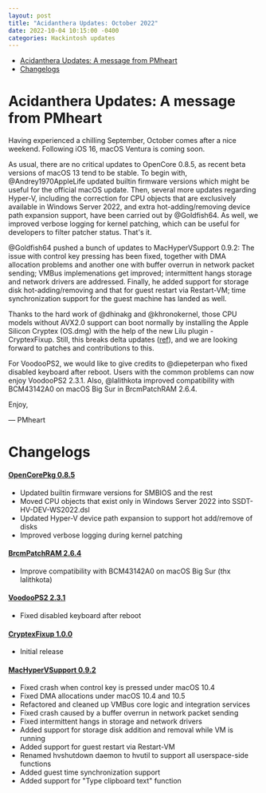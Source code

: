 ```yaml
---
layout: post
title: "Acidanthera Updates: October 2022"
date: 2022-10-04 10:15:00 -0400
categories: Hackintosh updates
---
```


* [Acidanthera Updates: A message from PMheart](#acidanthera-updates-a-message-from-pmheart)
* [Changelogs](#changelogs)

# Acidanthera Updates: A message from PMheart

Having experienced a chilling September, October comes after a nice weekend. Following iOS 16, macOS Ventura is coming soon.

As usual, there are no critical updates to OpenCore 0.8.5, as recent beta versions of macOS 13 tend to be stable. To begin with, @Andrey1970AppleLife updated builtin firmware versions which might be useful for the official macOS update. Then, several more updates regarding Hyper-V, including the correction for CPU objects that are exclusively available in Windows Server 2022, and extra hot-adding/removing device path expansion support, have been carried out by @Goldfish64. As well, we improved verbose logging for kernel patching, which can be useful for developers to filter patcher status. That's it.

@Goldfish64 pushed a bunch of updates to MacHyperVSupport 0.9.2: The issue with control key pressing has been fixed, together with DMA allocation problems and another one with buffer overrun in network packet sending; VMBus implemenations get improved; intermittent hangs storage and network drivers are addressed. Finally, he added support for storage disk hot-adding/removing and that for guest restart via Restart-VM; time synchronization support for the guest machine has landed as well.

Thanks to the hard work of @dhinakg and @khronokernel, those CPU models without AVX2.0 support can boot normally by installing the Apple Silicon Cryptex (OS.dmg) with the help of the new Lilu plugin - CryptexFixup. Still, this breaks delta updates ([ref](https://github.com/acidanthera/bugtracker/issues/2080)), and we are looking forward to patches and contributions to this.

For VoodooPS2, we would like to give credits to @diepeterpan who fixed disabled keyboard after reboot. Users with the common problems can now enjoy VoodooPS2 2.3.1. Also, @lalithkota improved compatibility with BCM43142A0 on macOS Big Sur in BrcmPatchRAM 2.6.4.

Enjoy,

— PMheart

# Changelogs

#### [OpenCorePkg 0.8.5](https://github.com/acidanthera/OpenCorePkg/releases)

* Updated builtin firmware versions for SMBIOS and the rest
* Moved CPU objects that exist only in Windows Server 2022 into SSDT-HV-DEV-WS2022.dsl
* Updated Hyper-V device path expansion to support hot add/remove of disks
* Improved verbose logging during kernel patching

#### [BrcmPatchRAM 2.6.4](https://github.com/acidanthera/BrcmPatchRAM/releases)

* Improve compatibility with BCM43142A0 on macOS Big Sur (thx lalithkota)

#### [VoodooPS2 2.3.1](https://github.com/acidanthera/VoodooPS2/releases)

* Fixed disabled keyboard after reboot

#### [CryptexFixup 1.0.0](https://github.com/acidanthera/CryptexFixup/releases)

* Initial release

#### [MacHyperVSupport 0.9.2](https://github.com/acidanthera/MacHyperVSupport/releases)

* Fixed crash when control key is pressed under macOS 10.4
* Fixed DMA allocations under macOS 10.4 and 10.5
* Refactored and cleaned up VMBus core logic and integration services
* Fixed crash caused by a buffer overrun in network packet sending
* Fixed intermittent hangs in storage and network drivers
* Added support for storage disk addition and removal while VM is running
* Added support for guest restart via Restart-VM
* Renamed hvshutdown daemon to hvutil to support all userspace-side functions
* Added guest time synchronization support
* Added support for "Type clipboard text" function
